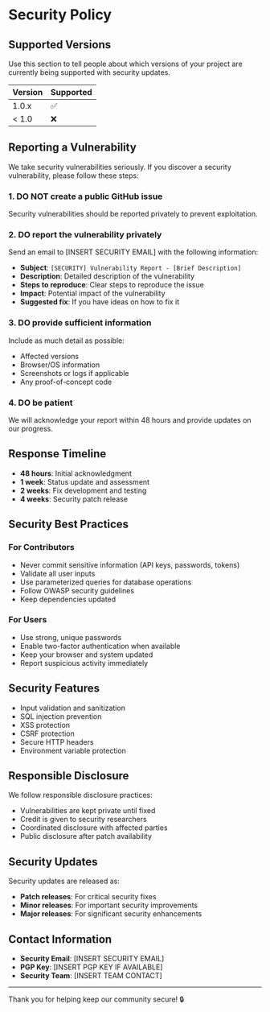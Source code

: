 # Security Policy

## Supported Versions

Use this section to tell people about which versions of your project are
currently being supported with security updates.

| Version | Supported          |
| ------- | ------------------ |
| 1.0.x   | :white_check_mark: |
| < 1.0   | :x:                |

## Reporting a Vulnerability

We take security vulnerabilities seriously. If you discover a security vulnerability, please follow these steps:

### 1. **DO NOT** create a public GitHub issue
Security vulnerabilities should be reported privately to prevent exploitation.

### 2. **DO** report the vulnerability privately
Send an email to [INSERT SECURITY EMAIL] with the following information:

- **Subject**: `[SECURITY] Vulnerability Report - [Brief Description]`
- **Description**: Detailed description of the vulnerability
- **Steps to reproduce**: Clear steps to reproduce the issue
- **Impact**: Potential impact of the vulnerability
- **Suggested fix**: If you have ideas on how to fix it

### 3. **DO** provide sufficient information
Include as much detail as possible:
- Affected versions
- Browser/OS information
- Screenshots or logs if applicable
- Any proof-of-concept code

### 4. **DO** be patient
We will acknowledge your report within 48 hours and provide updates on our progress.

## Response Timeline

- **48 hours**: Initial acknowledgment
- **1 week**: Status update and assessment
- **2 weeks**: Fix development and testing
- **4 weeks**: Security patch release

## Security Best Practices

### For Contributors

- Never commit sensitive information (API keys, passwords, tokens)
- Validate all user inputs
- Use parameterized queries for database operations
- Follow OWASP security guidelines
- Keep dependencies updated

### For Users

- Use strong, unique passwords
- Enable two-factor authentication when available
- Keep your browser and system updated
- Report suspicious activity immediately

## Security Features

- Input validation and sanitization
- SQL injection prevention
- XSS protection
- CSRF protection
- Secure HTTP headers
- Environment variable protection

## Responsible Disclosure

We follow responsible disclosure practices:
- Vulnerabilities are kept private until fixed
- Credit is given to security researchers
- Coordinated disclosure with affected parties
- Public disclosure after patch availability

## Security Updates

Security updates are released as:
- **Patch releases**: For critical security fixes
- **Minor releases**: For important security improvements
- **Major releases**: For significant security enhancements

## Contact Information

- **Security Email**: [INSERT SECURITY EMAIL]
- **PGP Key**: [INSERT PGP KEY IF AVAILABLE]
- **Security Team**: [INSERT TEAM CONTACT]

---

Thank you for helping keep our community secure! 🔒
